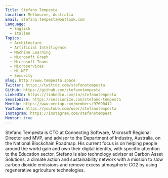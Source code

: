 ```yaml
---
Title: Stefano Tempesta
Location: Melbourne, Australia
Email: stefano.tempesta@outlook.com
Language:
  - English
  - Italian
Topics:
  - Architecture
  - Artificial Intelligence
  - Machine Learning
  - Microsoft Graph
  - Microsoft Teams
  - Microservices
  - ML.NET
  - Security
Blog: http://www.tempesta.space
Twitter: https://twitter.com/stefanotempesta
GitHub: https://github.com/stefanotempesta
LinkedIn: https://linkedin.com/in/stefanotempesta
Sessionize: https://sessionize.com/stefano-tempesta
MeetUp: https://www.meetup.com/members/97690412
YouTube: https://youtube.com/user/stefanotempesta
Instagram: https://instagram.com/stefanotempest
Mentor: true
---
```

Stefano Tempesta is CTO at Connecting Software, Microsoft Regional Director and MVP, and advisor to the Department of Industry, Australia, on the National Blockchain Roadmap. His current focus is on helping people around the world gain and own their digital identity, with specific attention to the Education sector.
Stefano is also technology advisor at Carbon Asset Solutions, a climate action and sustainability network with a mission to slow carbon dioxide emissions and remove excess atmospheric CO2 by using regenerative agriculture technologies.

